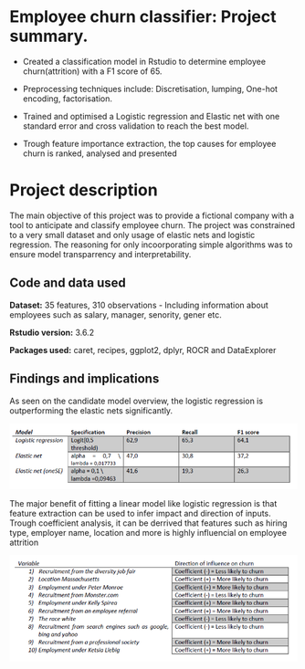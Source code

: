 # Employee churn classifier: Project summary.

* Created a classification model in Rstudio to determine employee churn(attrition) with a F1 score of 65.

* Preprocessing techniques include: Discretisation, lumping, One-hot encoding, factorisation.

* Trained and optimised a Logistic regression and Elastic net with one standard error and cross validation to reach the best model.

* Trough feature importance extraction, the top causes for employee churn is ranked, analysed and presented

# Project description
The main objective of this project was to provide a fictional company with a tool to anticipate and classify employee churn. The project was constrained to a very small dataset and only usage of elastic nets and logistic regression. The reasoning for only incoorporating simple algorithms was to ensure model transparrency and interpretability.

## Code and data used
**Dataset:** 35 features, 310 observations - Including information about employees such as salary, manager, senority, gener etc.

**Rstudio version:** 3.6.2

**Packages used:** caret, recipes, ggplot2, dplyr, ROCR and DataExplorer

## Findings and implications
As seen on the candidate model overview, the logistic regression is outperforming the elastic nets significantly.

![](candidate%20models.png)

The major benefit of fitting a linear model like logistic regression is that feature extraction can be used to infer impact and direction of inputs.
Trough coefficient analysis, it can be derrived that features such as hiring type, employer name, location and more is highly influencial on employee attrition

![Feature importance](feature%20importance.png)

